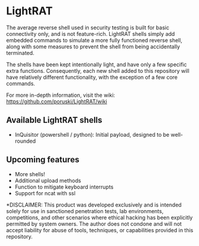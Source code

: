 # LightRAT
The average reverse shell used in security testing is built for basic connectivity only, and is not feature-rich. LightRAT shells simply add embedded commands to simulate a more fully functioned reverse shell, along with some measures to prevent the shell from being accidentally terminated.

The shells have been kept intentionally light, and have only a few specific extra functions. Consequently, each new shell added to this repository will have relatively different functionality, with the exception of a few core commands. 

For more in-depth information, visit the wiki: https://github.com/poruski/LightRAT/wiki

## Available LightRAT shells
 - InQuisitor (powershell / python): Initial payload, designed to be well-rounded
 
## Upcoming features
 - More shells!
 - Additional upload methods
 - Function to mitigate keyboard interrupts
 - Support for ncat with ssl
 
*DISCLAIMER: This product was developed exclusively and is intended solely for use in sanctioned penetration tests, lab environments, competitions, and other scenarios where ethical hacking has been explicitly permitted by system owners. The author does not condone and will not accept liability for abuse of tools, techniques, or capabilities provided in this repository. 
